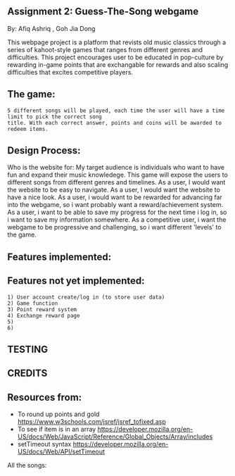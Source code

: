## Assignment 2: Guess-The-Song webgame
By: Afiq Ashriq , Goh Jia Dong

This webpage project is a platform that revists old music classics through a series of kahoot-style games that ranges from different genres and difficulties. This project encourages user to be educated in pop-culture by rewarding in-game points that are exchangable for rewards and also scaling difficulties that excites competitive players.

## The game: 
    5 different songs will be played, each time the user will have a time limit to pick the correct song
    title. With each correct answer, points and coins will be awarded to redeem items.

## Design Process:
Who is the website for: My target audience is individuals who want to have fun and expand their music knowledege. This game will expose the users to different songs from different genres and timelines.
    As a user, I would want the website to be easy to navigate.
    As a user, I would want the website to have a nice look.
    As a user, i would want to be rewarded for advancing far into the webgame, so i want probably want a reward/achievement system.
    As a user, i want to be able to save my progress for the next time i log in, so i want to save my information somewhere.
    As a competitive user, i want the webgame to be progressive and challenging, so i want different 'levels' to the game.

## Features implemented:

## Features not yet implemented:
    1) User account create/log in (to store user data)
    2) Game function
    3) Point reward system
    4) Exchange reward page
    5)
    6)

## TESTING

## CREDITS

## Resources from:
- To round up points and gold https://www.w3schools.com/jsref/jsref_tofixed.asp
- To see if item is in an array https://developer.mozilla.org/en-US/docs/Web/JavaScript/Reference/Global_Objects/Array/includes
- setTimeout syntax https://developer.mozilla.org/en-US/docs/Web/API/setTimeout

All the songs:
